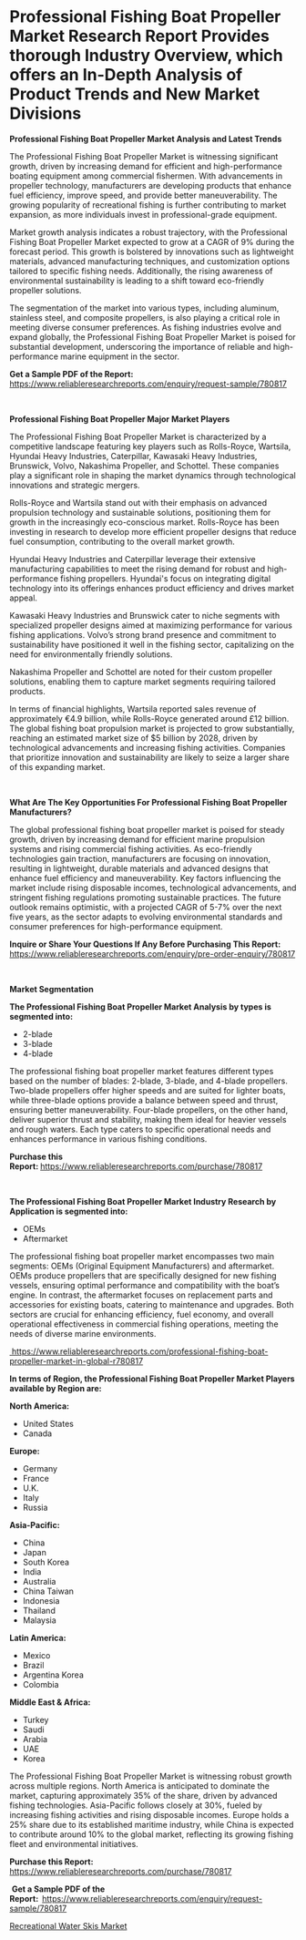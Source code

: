 <p><h1>Professional Fishing Boat Propeller Market Research Report Provides thorough Industry Overview, which offers an In-Depth Analysis of Product Trends and New Market Divisions</h1></p><p><strong>Professional Fishing Boat Propeller Market Analysis and Latest Trends</strong></p>
<p><p>The Professional Fishing Boat Propeller Market is witnessing significant growth, driven by increasing demand for efficient and high-performance boating equipment among commercial fishermen. With advancements in propeller technology, manufacturers are developing products that enhance fuel efficiency, improve speed, and provide better maneuverability. The growing popularity of recreational fishing is further contributing to market expansion, as more individuals invest in professional-grade equipment.</p><p>Market growth analysis indicates a robust trajectory, with the Professional Fishing Boat Propeller Market expected to grow at a CAGR of 9% during the forecast period. This growth is bolstered by innovations such as lightweight materials, advanced manufacturing techniques, and customization options tailored to specific fishing needs. Additionally, the rising awareness of environmental sustainability is leading to a shift toward eco-friendly propeller solutions. </p><p>The segmentation of the market into various types, including aluminum, stainless steel, and composite propellers, is also playing a critical role in meeting diverse consumer preferences. As fishing industries evolve and expand globally, the Professional Fishing Boat Propeller Market is poised for substantial development, underscoring the importance of reliable and high-performance marine equipment in the sector.</p></p>
<p><strong>Get a Sample PDF of the Report:&nbsp;</strong> <a href="https://www.reliableresearchreports.com/enquiry/request-sample/780817?utm_campaign=3364&utm_medium=2&utm_source=Github&utm_content=ia&utm_term=26032025&utm_id=professional-fishing-boat-propeller">https://www.reliableresearchreports.com/enquiry/request-sample/780817</a></p>
<p>&nbsp;</p>
<p><strong>Professional Fishing Boat Propeller Major Market Players</strong></p>
<p><p>The Professional Fishing Boat Propeller Market is characterized by a competitive landscape featuring key players such as Rolls-Royce, Wartsila, Hyundai Heavy Industries, Caterpillar, Kawasaki Heavy Industries, Brunswick, Volvo, Nakashima Propeller, and Schottel. These companies play a significant role in shaping the market dynamics through technological innovations and strategic mergers.</p><p>Rolls-Royce and Wartsila stand out with their emphasis on advanced propulsion technology and sustainable solutions, positioning them for growth in the increasingly eco-conscious market. Rolls-Royce has been investing in research to develop more efficient propeller designs that reduce fuel consumption, contributing to the overall market growth.</p><p>Hyundai Heavy Industries and Caterpillar leverage their extensive manufacturing capabilities to meet the rising demand for robust and high-performance fishing propellers. Hyundai's focus on integrating digital technology into its offerings enhances product efficiency and drives market appeal.</p><p>Kawasaki Heavy Industries and Brunswick cater to niche segments with specialized propeller designs aimed at maximizing performance for various fishing applications. Volvo’s strong brand presence and commitment to sustainability have positioned it well in the fishing sector, capitalizing on the need for environmentally friendly solutions.</p><p>Nakashima Propeller and Schottel are noted for their custom propeller solutions, enabling them to capture market segments requiring tailored products.</p><p>In terms of financial highlights, Wartsila reported sales revenue of approximately €4.9 billion, while Rolls-Royce generated around £12 billion. The global fishing boat propulsion market is projected to grow substantially, reaching an estimated market size of $5 billion by 2028, driven by technological advancements and increasing fishing activities. Companies that prioritize innovation and sustainability are likely to seize a larger share of this expanding market.</p></p>
<p>&nbsp;</p>
<p><strong>What Are The Key Opportunities For Professional Fishing Boat Propeller Manufacturers?</strong></p>
<p><p>The global professional fishing boat propeller market is poised for steady growth, driven by increasing demand for efficient marine propulsion systems and rising commercial fishing activities. As eco-friendly technologies gain traction, manufacturers are focusing on innovation, resulting in lightweight, durable materials and advanced designs that enhance fuel efficiency and maneuverability. Key factors influencing the market include rising disposable incomes, technological advancements, and stringent fishing regulations promoting sustainable practices. The future outlook remains optimistic, with a projected CAGR of 5-7% over the next five years, as the sector adapts to evolving environmental standards and consumer preferences for high-performance equipment.</p></p>
<p><strong>Inquire or Share Your Questions If Any Before Purchasing This Report:</strong> <a href="https://www.reliableresearchreports.com/enquiry/pre-order-enquiry/780817?utm_campaign=3364&utm_medium=2&utm_source=Github&utm_content=ia&utm_term=26032025&utm_id=professional-fishing-boat-propeller">https://www.reliableresearchreports.com/enquiry/pre-order-enquiry/780817</a></p>
<p>&nbsp;</p>
<p><strong>Market Segmentation</strong></p>
<p><strong>The Professional Fishing Boat Propeller Market Analysis by types is segmented into:</strong></p>
<p><ul><li>2-blade</li><li>3-blade</li><li>4-blade</li></ul></p>
<p><p>The professional fishing boat propeller market features different types based on the number of blades: 2-blade, 3-blade, and 4-blade propellers. Two-blade propellers offer higher speeds and are suited for lighter boats, while three-blade options provide a balance between speed and thrust, ensuring better maneuverability. Four-blade propellers, on the other hand, deliver superior thrust and stability, making them ideal for heavier vessels and rough waters. Each type caters to specific operational needs and enhances performance in various fishing conditions.</p></p>
<p><strong>Purchase this Report:&nbsp;</strong><a href="https://www.reliableresearchreports.com/purchase/780817?utm_campaign=3364&utm_medium=2&utm_source=Github&utm_content=ia&utm_term=26032025&utm_id=professional-fishing-boat-propeller">https://www.reliableresearchreports.com/purchase/780817</a></p>
<p>&nbsp;</p>
<p><strong>The Professional Fishing Boat Propeller Market Industry Research by Application is segmented into:</strong></p>
<p><ul><li>OEMs</li><li>Aftermarket</li></ul></p>
<p><p>The professional fishing boat propeller market encompasses two main segments: OEMs (Original Equipment Manufacturers) and aftermarket. OEMs produce propellers that are specifically designed for new fishing vessels, ensuring optimal performance and compatibility with the boat’s engine. In contrast, the aftermarket focuses on replacement parts and accessories for existing boats, catering to maintenance and upgrades. Both sectors are crucial for enhancing efficiency, fuel economy, and overall operational effectiveness in commercial fishing operations, meeting the needs of diverse marine environments.</p></p>
<p><a href="https://www.reliableresearchreports.com/professional-fishing-boat-propeller-market-in-global-r780817?utm_campaign=3364&utm_medium=2&utm_source=Github&utm_content=ia&utm_term=26032025&utm_id=professional-fishing-boat-propeller">&nbsp;https://www.reliableresearchreports.com/professional-fishing-boat-propeller-market-in-global-r780817</a></p>
<p><strong>In terms of Region, the Professional Fishing Boat Propeller Market Players available by Region are:</strong></p>
<p>
    <p> <strong> North America: </strong>
        <ul>
            <li>United States</li>
            <li>Canada</li>
        </ul>
        </p> 
    <p> <strong> Europe: </strong>
        <ul>
            <li>Germany</li>
            <li>France</li>
            <li>U.K.</li>
            <li>Italy</li>
            <li>Russia</li>
        </ul>
        </p> 
    <p> <strong> Asia-Pacific: </strong>
        <ul>
            <li>China</li>
            <li>Japan</li>
            <li>South Korea</li>
            <li>India</li>
            <li>Australia</li>
            <li>China Taiwan</li>
            <li>Indonesia</li>
            <li>Thailand</li>
            <li>Malaysia</li>
        </ul>
        </p> 
    <p> <strong> Latin America: </strong>
        <ul>
            <li>Mexico</li>
            <li>Brazil</li>
            <li>Argentina Korea</li>
            <li>Colombia</li>
        </ul>
        </p> 
    <p> <strong> Middle East & Africa: </strong>
        <ul>
            <li>Turkey</li>
            <li>Saudi</li>
            <li>Arabia</li>
            <li>UAE</li>
            <li>Korea</li>
        </ul>
    </p>
    </p>
<p><p>The Professional Fishing Boat Propeller Market is witnessing robust growth across multiple regions. North America is anticipated to dominate the market, capturing approximately 35% of the share, driven by advanced fishing technologies. Asia-Pacific follows closely at 30%, fueled by increasing fishing activities and rising disposable incomes. Europe holds a 25% share due to its established maritime industry, while China is expected to contribute around 10% to the global market, reflecting its growing fishing fleet and environmental initiatives.</p></p>
<p><strong>Purchase this Report: </strong><a href="https://www.reliableresearchreports.com/purchase/780817?utm_campaign=3364&utm_medium=2&utm_source=Github&utm_content=ia&utm_term=26032025&utm_id=professional-fishing-boat-propeller">https://www.reliableresearchreports.com/purchase/780817</a></p>
<p>&nbsp;<strong>Get a Sample PDF of the Report:&nbsp;&nbsp;</strong><a href="https://www.reliableresearchreports.com/enquiry/request-sample/780817?utm_campaign=3364&utm_medium=2&utm_source=Github&utm_content=ia&utm_term=26032025&utm_id=professional-fishing-boat-propeller">https://www.reliableresearchreports.com/enquiry/request-sample/780817</a></p>
<p><strong></strong></p>
<p><p><a href="https://github.com/cachuhashieb/Market-Research-Report-List-1/blob/main/recreational-water-skis-market.md?utm_campaign=3364&utm_medium=2&utm_source=Github&utm_content=ia&utm_term=26032025&utm_id=professional-fishing-boat-propeller">Recreational Water Skis Market</a></p></p>